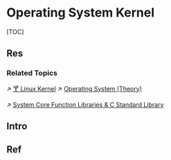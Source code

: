 # Operating System Kernel

[TOC]



## Res
### Related Topics
↗ [🍸 Linux Kernel](../../../Linux%20(Derived%20From%20UNIX%20Family)/🔩%20Linux%20Kernel/🍸%20Linux%20Kernel.md)
↗ [Operating System (Theory)](../../../../🧬%20Computer%20System/Operating%20System%20(Theory)/Operating%20System%20(Theory).md)

↗ [System Core Function Libraries & C Standard Library](../📌%20System%20Core%20Function%20Libraries%20&%20C%20Standard%20Library/System%20Core%20Function%20Libraries%20&%20C%20Standard%20Library.md)



## Intro


## Ref
[👍 系统调用和库函数有什么区别？ - 果冻虾仁的回答 - 知乎]: https://www.zhihu.com/question/19930018/answer/1329177990


